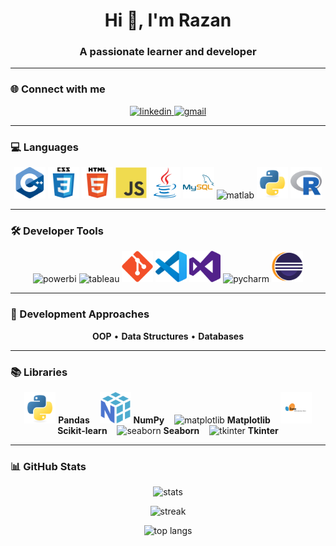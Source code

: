<h1 align="center">Hi 👋, I'm Razan</h1>
<h3 align="center">A passionate learner and developer</h3>

---

### 🌐 Connect with me
<p align="center">
  <a href="https://www.linkedin.com/in/razan-emad-900b091b7" target="blank">
    <img src="https://raw.githubusercontent.com/rahuldkjain/github-profile-readme-generator/master/src/images/icons/Social/linked-in-alt.svg" alt="linkedin" height="30" width="40" />
  </a>
  <a href="mailto:razanelzohri@gmail.com" target="blank">
    <img src="https://cdn.jsdelivr.net/npm/simple-icons@v3/icons/gmail.svg" alt="gmail" height="30" width="40" />
  </a>
</p>

---

### 💻 Languages
<p align="center">
  <img src="https://raw.githubusercontent.com/devicons/devicon/master/icons/cplusplus/cplusplus-original.svg" alt="cplusplus" width="50" height="50"/>
  <img src="https://raw.githubusercontent.com/devicons/devicon/master/icons/css3/css3-original-wordmark.svg" alt="css3" width="50" height="50"/>
  <img src="https://raw.githubusercontent.com/devicons/devicon/master/icons/html5/html5-original-wordmark.svg" alt="html5" width="50" height="50"/>
  <img src="https://raw.githubusercontent.com/devicons/devicon/master/icons/javascript/javascript-original.svg" alt="javascript" width="50" height="50"/>
  <img src="https://raw.githubusercontent.com/devicons/devicon/master/icons/java/java-original.svg" alt="java" width="50" height="50"/>
  <img src="https://raw.githubusercontent.com/devicons/devicon/master/icons/mysql/mysql-original-wordmark.svg" alt="mysql" width="50" height="50"/>
  <img src="https://upload.wikimedia.org/wikipedia/commons/2/21/Matlab_Logo.png" alt="matlab" width="50" height="50"/>
  <img src="https://raw.githubusercontent.com/devicons/devicon/master/icons/python/python-original.svg" alt="python" width="50" height="50"/>
  <img src="https://raw.githubusercontent.com/devicons/devicon/master/icons/r/r-original.svg" alt="r" width="50" height="50"/>
</p>

---

### 🛠️ Developer Tools
<p align="center">
  <img src="https://upload.wikimedia.org/wikipedia/commons/c/cf/New_Power_BI_Logo.svg" alt="powerbi" width="50" height="50"/>
  <img src="https://cdn.worldvectorlogo.com/logos/tableau-software.svg" alt="tableau" width="50" height="50"/>
  <img src="https://raw.githubusercontent.com/devicons/devicon/master/icons/git/git-original.svg" alt="git" width="50" height="50"/>
  <img src="https://raw.githubusercontent.com/devicons/devicon/master/icons/vscode/vscode-original.svg" alt="vscode" width="50" height="50"/>
  <img src="https://raw.githubusercontent.com/devicons/devicon/master/icons/visualstudio/visualstudio-plain.svg" alt="visual studio" width="50" height="50"/>
  <img src="https://resources.jetbrains.com/storage/products/pycharm/img/meta/pycharm_logo_300x300.png" alt="pycharm" width="50" height="50"/>
  <img src="https://raw.githubusercontent.com/devicons/devicon/master/icons/eclipse/eclipse-original.svg" alt="eclipse" width="50" height="50"/>
</p>

---

### 🧩 Development Approaches
<p align="center">
  <b>OOP</b> • <b>Data Structures</b> • <b>Databases</b>
</p>

---

### 📚 Libraries
<p align="center">
  <img src="https://raw.githubusercontent.com/devicons/devicon/master/icons/python/python-original.svg" alt="pandas" width="50" height="50"/> <b>Pandas</b> &nbsp;&nbsp;
  <img src="https://raw.githubusercontent.com/devicons/devicon/master/icons/numpy/numpy-original.svg" alt="numpy" width="50" height="50"/> <b>NumPy</b> &nbsp;&nbsp;
  <img src="https://matplotlib.org/_static/logo2_compressed.svg" alt="matplotlib" width="50" height="50"/> <b>Matplotlib</b> &nbsp;&nbsp;
  <img src="https://raw.githubusercontent.com/scikit-learn/scikit-learn/main/doc/logos/scikit-learn-logo.svg" alt="scikit-learn" width="50" height="50"/> <b>Scikit-learn</b> &nbsp;&nbsp;
  <img src="https://seaborn.pydata.org/_images/logo-tall-lightbg.svg" alt="seaborn" width="50" height="50"/> <b>Seaborn</b> &nbsp;&nbsp;
  <img src="https://raw.githubusercontent.com/PKief/vscode-material-icon-theme/main/icons/library.svg" alt="tkinter" width="50" height="50"/> <b>Tkinter</b>
</p>

---

### 📊 GitHub Stats
<p align="center">
  <img src="https://github-readme-stats.vercel.app/api?username=razanEmad&show_icons=true&theme=tokyonight" alt="stats" />
</p>

<p align="center">
  <img src="https://github-readme-streak-stats.herokuapp.com/?user=razanEmad&theme=tokyonight" alt="streak" />
</p>

<p align="center">
  <img src="https://github-readme-stats.vercel.app/api/top-langs/?username=razanEmad&layout=compact&theme=tokyonight" alt="top langs" />
</p>
